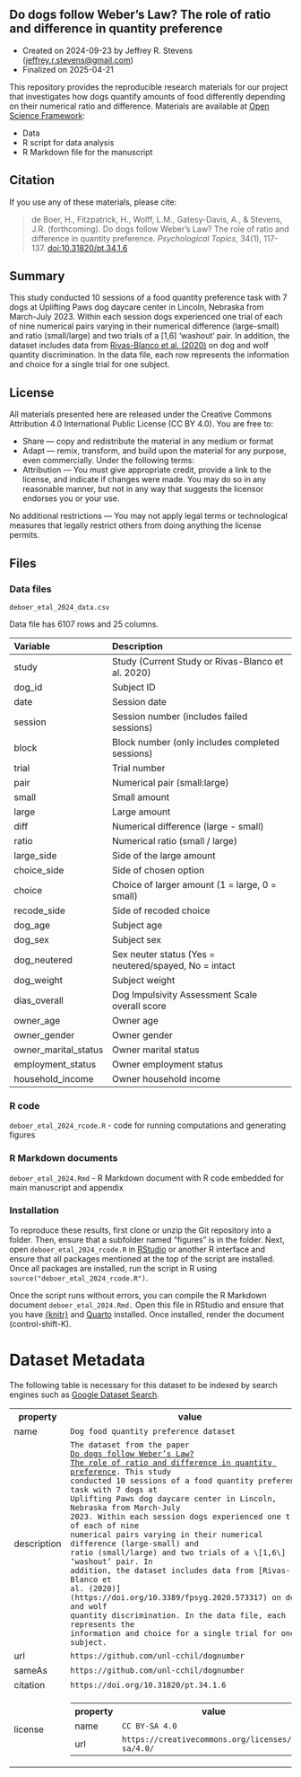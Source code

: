 ## Do dogs follow Weber’s Law? The role of ratio and difference in quantity preference

-   Created on 2024-09-23 by Jeffrey R. Stevens
    (<jeffrey.r.stevens@gmail.com>)
-   Finalized on 2025-04-21

This repository provides the reproducible research materials for our
project that investigates how dogs quantify amounts of food differently
depending on their numerical ratio and difference. Materials are
available at [Open Science Framework](https://osf.io/tp8ah/):

-   Data
-   R script for data analysis
-   R Markdown file for the manuscript

## Citation

If you use any of these materials, please cite:

> de Boer, H., Fitzpatrick, H., Wolff, L.M., Gatesy-Davis, A., &
> Stevens, J.R. (forthcoming). Do dogs follow Weber’s Law? The role of
> ratio and difference in quantity preference. *Psychological Topics*,
> 34(1), 117-137.
> [doi:10.31820/pt.34.1.6](https://doi.org/10.31820/pt.34.1.6)

## Summary

This study conducted 10 sessions of a food quantity preference task with
7 dogs at Uplifting Paws dog daycare center in Lincoln, Nebraska from
March-July 2023. Within each session dogs experienced one trial of each
of nine numerical pairs varying in their numerical difference
(large-small) and ratio (small/large) and two trials of a \[1,6\]
‘washout’ pair. In addition, the dataset includes data from
[Rivas-Blanco et al. (2020)](https://doi.org/10.3389/fpsyg.2020.573317)
on dog and wolf quantity discrimination. In the data file, each row
represents the information and choice for a single trial for one
subject.

## License

All materials presented here are released under the Creative Commons
Attribution 4.0 International Public License (CC BY 4.0). You are free
to:

-   Share — copy and redistribute the material in any medium or format
-   Adapt — remix, transform, and build upon the material for any
    purpose, even commercially. Under the following terms:
-   Attribution — You must give appropriate credit, provide a link to
    the license, and indicate if changes were made. You may do so in any
    reasonable manner, but not in any way that suggests the licensor
    endorses you or your use.

No additional restrictions — You may not apply legal terms or
technological measures that legally restrict others from doing anything
the license permits.

## Files

### Data files

`deboer_etal_2024_data.csv`

Data file has 6107 rows and 25 columns.

| Variable | Description |
|:--------------------|:--------------------------------------------------|
| study | Study (Current Study or Rivas-Blanco et al. 2020) |
| dog_id | Subject ID |
| date | Session date |
| session | Session number (includes failed sessions) |
| block | Block number (only includes completed sessions) |
| trial | Trial number |
| pair | Numerical pair (small:large) |
| small | Small amount |
| large | Large amount |
| diff | Numerical difference (large - small) |
| ratio | Numerical ratio (small / large) |
| large_side | Side of the large amount |
| choice_side | Side of chosen option |
| choice | Choice of larger amount (1 = large, 0 = small) |
| recode_side | Side of recoded choice |
| dog_age | Subject age |
| dog_sex | Subject sex |
| dog_neutered | Sex neuter status (Yes = neutered/spayed, No = intact |
| dog_weight | Subject weight |
| dias_overall | Dog Impulsivity Assessment Scale overall score |
| owner_age | Owner age |
| owner_gender | Owner gender |
| owner_marital_status | Owner marital status |
| employment_status | Owner employment status |
| household_income | Owner household income |

### R code

`deboer_etal_2024_rcode.R` - code for running computations and
generating figures

### R Markdown documents

`deboer_etal_2024.Rmd` - R Markdown document with R code embedded for
main manuscript and appendix

### Installation

To reproduce these results, first clone or unzip the Git repository into
a folder. Then, ensure that a subfolder named “figures” is in the
folder. Next, open `deboer_etal_2024_rcode.R` in
[RStudio](https://rstudio.com) or another R interface and ensure that
all packages mentioned at the top of the script are installed. Once all
packages are installed, run the script in R using
`source("deboer_etal_2024_rcode.R")`.

Once the script runs without errors, you can compile the R Markdown
document `deboer_etal_2024.Rmd.` Open this file in RStudio and ensure
that you have [{knitr}](https://yihui.org/knitr/) and
[Quarto](https://quarto.org/) installed. Once installed, render the
document (control-shift-K).

# Dataset Metadata

The following table is necessary for this dataset to be indexed by
search engines such as <a href="https://g.co/datasetsearch">Google
Dataset Search</a>.

<table>
<tr>
<th>
property
</th>
<th>
value
</th>
</tr>
<tr>
<td>
name
</td>
<td>
<code itemprop="name">Dog food quantity preference dataset</code>
</td>
</tr>
<tr>
<td>
description
</td>
<td>
<code itemprop="description">The dataset from the paper
<a href="https://doi.org/10.31820/pt.34.1.6">Do dogs follow Weber’s Law?
The role of ratio and difference in quantity preference</a>. This study
conducted 10 sessions of a food quantity preference task with 7 dogs at
Uplifting Paws dog daycare center in Lincoln, Nebraska from March-July
2023. Within each session dogs experienced one trial of each of nine
numerical pairs varying in their numerical difference (large-small) and
ratio (small/large) and two trials of a \[1,6\] ‘washout’ pair. In
addition, the dataset includes data from [Rivas-Blanco et
al. (2020)](https://doi.org/10.3389/fpsyg.2020.573317) on dog and wolf
quantity discrimination. In the data file, each row represents the
information and choice for a single trial for one subject.</code>
</td>
</tr>
</tr>
<tr>
<td>
url
</td>
<td>
<code itemprop="url">https://github.com/unl-cchil/dognumber</code>
</td>
</tr>
<tr>
<td>
sameAs
</td>
<td>
<code itemprop="sameAs">https://github.com/unl-cchil/dognumber</code>
</td>
</tr>
<tr>
<td>
citation
</td>
<td>
<code itemprop="citation">https://doi.org/10.31820/pt.34.1.6</code>
</td>
</tr>
<tr>
<td>
license
</td>
<td>

<table>
<tr>
<th>
property
</th>
<th>
value
</th>
</tr>
<tr>
<td>
name
</td>
<td>
<code itemprop="name">CC BY-SA 4.0</code>
</td>
</tr>
<tr>
<td>
url
</td>
<td>
<code itemprop="url">https://creativecommons.org/licenses/by-sa/4.0/</code>
</td>
</tr>
</table>

</td>
</tr>
</table>
